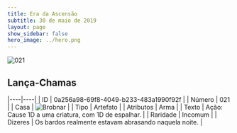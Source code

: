 ```yaml
---
title: Era da Ascensão
subtitle: 30 de maio de 2019
layout: page
show_sidebar: false
hero_image: ../hero.png
---
```


![021](https://cdn.keyforgegame.com/media/card_front/pt/435_021_X75WGJV5G8J2_pt.png)

## Lança-Chamas

|----|----|
| ID | 0a256a98-69f8-4049-b233-483a1990f92f |
| Número | 021 |
| Casa | ![Brobnar](https://archonarcana.com/images/thumb/e/e0/Brobnar.png/22px-Brobnar.png "Brobnar") |
| Tipo | Artefato |
| Atributos | Arma |
| Texto | Ação: Cause 1D a uma criatura, com 1D de espalhar. |
| Raridade | Incomum |
| Dizeres | Os bardos realmente estavam abrasando naquela noite. |
